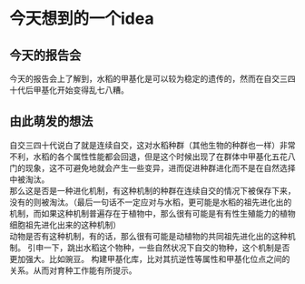 # 今天想到的一个idea
## 今天的报告会
今天的报告会上了解到，水稻的甲基化是可以较为稳定的遗传的，然而在自交三四十代后甲基化开始变得乱七八糟。
## 由此萌发的想法
自交三四十代说白了就是连续自交，这对水稻种群（其他生物的种群也一样）非常不利，水稻的各个属性性能都会回退，但是这个时候出现了在群体中甲基化五花八门的现象，这不可避免地就会产生一些变异，进而促进种群进化而不是在自然选择中被淘汰。  
那么这是否是一种进化机制，有这种机制的种群在连续自交的情况下被保存下来，没有的则被淘汰。（最后一句话不一定应对与水稻，更可能是水稻的祖先进化出的机制，而如果这种机制普遍存在于植物中，那么很有可能是有有性生殖能力的植物细胞祖先进化出来的这种机制）  
动物是否有这种机制，有的话，那么很有可能是动植物的共同祖先进化出的这种机制。
引申一下，跳出水稻这个物种，一些自然状况下自交的物种，这个机制是否更加强大。比如豌豆。
构建甲基化库，比对其抗逆性等属性和甲基化位点之间的关系。从而对育种工作能有所提示。
